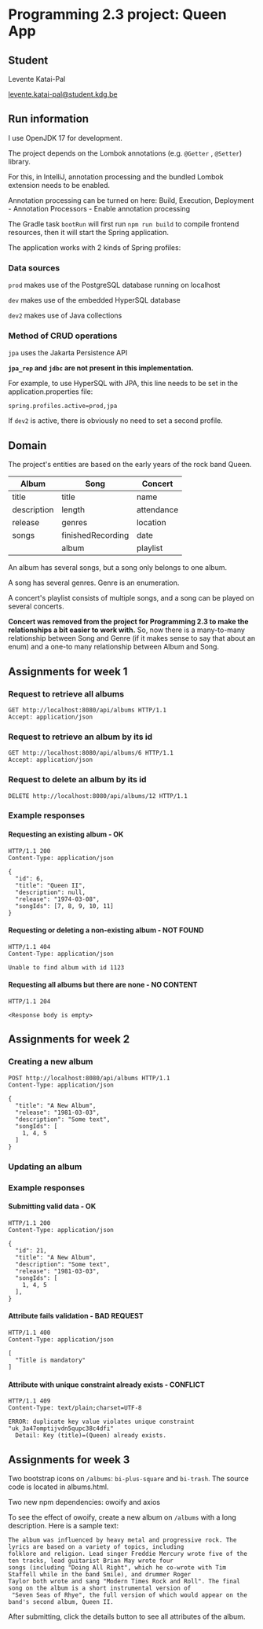 # Programming 2.3 project: Queen App

## Student
Levente Katai-Pal

levente.katai-pal@student.kdg.be

## Run information

I use OpenJDK 17 for development.

The project depends on the Lombok annotations (e.g. `@Getter` , `@Setter`) library.

For this, in IntelliJ, annotation processing and the bundled Lombok extension needs to be enabled.

Annotation processing can be turned on here: 
Build, Execution, Deployment - Annotation Processors - Enable annotation processing

The Gradle task `bootRun` will first run `npm run build` to compile frontend resources, then it will start the Spring 
application.
    
The application works with 2 kinds of Spring profiles:

### Data sources

`prod` makes use of the PostgreSQL database running on localhost

`dev` makes use of the embedded HyperSQL database

`dev2` makes use of Java collections

### Method of CRUD operations

`jpa` uses the Jakarta Persistence API

**`jpa_rep` and `jdbc` are not present in this implementation.**

For example, to use HyperSQL with JPA, this line needs to be set in the application.properties file:

`spring.profiles.active=prod,jpa`

If `dev2` is active, there is obviously no need to set a second profile.

## Domain
The project's entities are based on the early years of the rock band Queen.

| Album       | Song              | Concert       |
| ----------- | ----------------- | ------------- |
| title       | title             | name          |
| description | length            | attendance    |
| release     | genres            | location      |
| songs       | finishedRecording | date          |
|             | album             | playlist      |

An album has several songs, but a song only belongs to one album. 

A song has several genres. Genre is an enumeration.

A concert's playlist consists of multiple songs, and a song can be played 
on several concerts.

**Concert was removed from the project for Programming 2.3 to make the relationships a bit easier to work with.**
So, now there is a many-to-many relationship between Song and Genre (if it makes sense to say that about an enum) and a
one-to many relationship between Album and Song.

## Assignments for week 1

### Request to retrieve all albums
```http request
GET http://localhost:8080/api/albums HTTP/1.1
Accept: application/json
```

### Request to retrieve an album by its id
```http request
GET http://localhost:8080/api/albums/6 HTTP/1.1
Accept: application/json
```

### Request to delete an album by its id
```http request
DELETE http://localhost:8080/api/albums/12 HTTP/1.1
```

### Example responses

#### Requesting an existing album - OK
```http request
HTTP/1.1 200 
Content-Type: application/json

{
  "id": 6,
  "title": "Queen II",
  "description": null,
  "release": "1974-03-08",
  "songIds": [7, 8, 9, 10, 11]
}
```

#### Requesting or deleting a non-existing album - NOT FOUND
```http request
HTTP/1.1 404 
Content-Type: application/json

Unable to find album with id 1123
```

#### Requesting all albums but there are none - NO CONTENT
```http request
HTTP/1.1 204 

<Response body is empty>
```
## Assignments for week 2
### Creating a new album
```http request
POST http://localhost:8080/api/albums HTTP/1.1
Content-Type: application/json

{
  "title": "A New Album",
  "release": "1981-03-03",
  "description": "Some text",
  "songIds": [
    1, 4, 5 
  ]
}
```

### Updating an album

### Example responses
#### Submitting valid data - OK

```http request
HTTP/1.1 200 
Content-Type: application/json

{
  "id": 21,
  "title": "A New Album",
  "description": "Some text",
  "release": "1981-03-03",
  "songIds": [
    1, 4, 5
  ],
}
```

#### Attribute fails validation - BAD REQUEST
```http request
HTTP/1.1 400 
Content-Type: application/json

[
  "Title is mandatory"
]
```

#### Attribute with unique constraint already exists - CONFLICT
```http request
HTTP/1.1 409 
Content-Type: text/plain;charset=UTF-8

ERROR: duplicate key value violates unique constraint "uk_3a47omptijvdn5qupc38c4dfi"
  Detail: Key (title)=(Queen) already exists.
```

## Assignments for week 3
Two bootstrap icons on `/albums`: `bi-plus-square` and `bi-trash`. The source code is located in albums.html. 

Two new npm dependencies: owoify and axios


To see the effect of owoify, create a new album on `/albums` with a long description. Here is a sample text:

```
The album was influenced by heavy metal and progressive rock. The lyrics are based on a variety of topics, including 
folklore and religion. Lead singer Freddie Mercury wrote five of the ten tracks, lead guitarist Brian May wrote four 
songs (including "Doing All Right", which he co-wrote with Tim Staffell while in the band Smile), and drummer Roger
Taylor both wrote and sang "Modern Times Rock and Roll". The final song on the album is a short instrumental version of
 "Seven Seas of Rhye", the full version of which would appear on the band's second album, Queen II.
```

After submitting, click the details button to see all attributes of the album.

